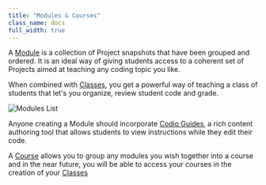 ```yaml
---
title: "Modules & Courses"
class_name: docs
full_width: true
---
```


A [Module](/docs/dashboard/modules/) is a collection of Project snapshots that have been grouped and ordered. It is an ideal way of giving students access to a coherent set of Projects aimed at teaching any coding topic you like.

When combined with [Classes](/docs/dashboard/classes/), you get a powerful way of teaching a class of students that let's you organize, review student code and grade.

![Modules List](/img/docs/module_list.png)

Anyone creating a Module should incorporate [Codio Guides](/docs/ide/tools/guides/), a rich content authoring tool that allows students to view instructions while they edit their code.

A [Course](/docs/dashboard/courses/) allows you to group any modules you wish together into a course and in the near future, you will be able to access your courses in the creation of your [Classes](/docs/dashboard/classes)